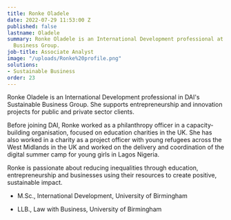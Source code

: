 ```yaml
---
title: Ronke Oladele
date: 2022-07-29 11:53:00 Z
published: false
lastname: Oladele
summary: Ronke Oladele is an International Development professional at DAI's Sustainable
  Business Group.
job-title: Associate Analyst
image: "/uploads/Ronke%20profile.png"
solutions:
- Sustainable Business
order: 23
---
```


Ronke Oladele is an International Development professional in DAI's Sustainable Business Group. She supports entrepreneurship and innovation projects for public and private sector clients.

Before joining DAI, Ronke worked as a philanthropy officer in a capacity-building organisation, focused on education charities in the UK. She has also worked in a charity as a project officer with young refugees across the West Midlands in the UK and worked on the delivery and coordination of the digital summer camp for young girls in Lagos Nigeria.

Ronke is passionate about reducing inequalities through education, entrepreneurship and businesses using their resources to create positive, sustainable impact.

* M.Sc., International Development, University of Birmingham

* LLB., Law with Business, University of Birmingham